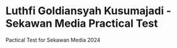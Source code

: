 # Luthfi Goldiansyah Kusumajadi - Sekawan Media Practical Test
 Pactical Test for Sekawan Media 2024
